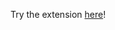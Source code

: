 Try the extension [here](https://chromewebstore.google.com/detail/doopdpchdifggpnaghkckgogbolkaamj?utm_source=item-share-cb)!
 
